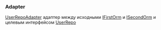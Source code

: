 ### Adapter
[UserRepoAdapter](src/main/java/com/adapter/UserRepoAdapter.java) адаптер между исходными [IFirstOrm](src/main/java/com/orm/firstormlib/IFirstOrm.java)
и  [ISecondOrm](src/main/java/com/orm/secondrmlib/ISecondOrm.java) и целевым интерфейсом [UserRepo](src/main/java/com/target/UserRepo.java)
